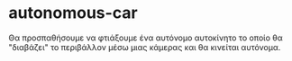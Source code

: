 # autonomous-car
Θα προσπαθήσουμε να φτιάξουμε ένα αυτόνομο αυτοκίνητο το οποίο θα "διαβάζει" το περιβάλλον μέσω μιας κάμερας και θα κινείται αυτόνομα.

